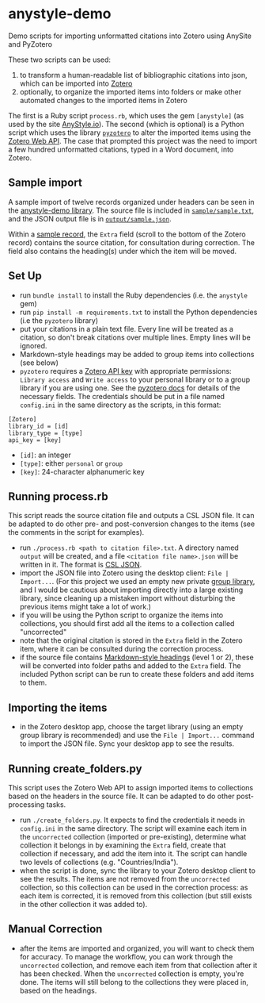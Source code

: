 # anystyle-demo
Demo scripts for importing unformatted citations into Zotero using AnySite and PyZotero

These two scripts can be used:

1. to transform a human-readable list of bibliographic
  citations into json, which can be imported into [Zotero](https://zotero.org)
2. optionally, to organize the imported items into folders or make 
  other automated changes to the imported items in Zotero

The first is a Ruby script ```process.rb```, which uses the gem
```[anystyle]``` (as used by the site [AnyStyle.io](https://anystyle.io)). The second 
(which is optional) is a Python script which uses the library [```pyzotero```](https://github.com/urschrei/pyzotero) 
to alter the imported items using the [Zotero Web API](https://www.zotero.org/support/dev/web_api/v3/start). The case that
prompted this project was the need to import a few hundred unformatted
citations, typed in a Word document, into Zotero. 

## Sample import

A sample import of twelve records organized under headers can be seen in
the [anystyle-demo library](https://www.zotero.org/groups/4734751/anystyle-demo/library). The source file is included in [```sample/sample.txt```](https://raw.githubusercontent.com/pbinkley/anystyle-demo/main/sample/sample.txt),
and the JSON output file is in [```output/sample.json```](https://raw.githubusercontent.com/pbinkley/anystyle-demo/main/output/sample.json).

Within a [sample record](https://www.zotero.org/groups/4734751/anystyle-demo/collections/GAC5PBHA/items/PTGEXRXF/collection), the 
```Extra``` field (scroll to the bottom of the Zotero record) contains the source
citation, for consultation during correction. The field also contains
the heading(s) under which the item will be moved.

## Set Up

- run ```bundle install``` to install the Ruby dependencies (i.e. 
  the ```anystyle``` gem)
- run ```pip install -m requirements.txt``` to install the Python dependencies 
  (i.e the ```pyzotero``` library)
- put your citations in a plain text file. Every line will be treated as a citation,
  so don't break citations over multiple lines. Empty lines will be ignored.
- Markdown-style headings may be added to group items into collections (see below)
- ```pyzotero``` requires a [Zotero API key](https://www.zotero.org/settings/keys/new) with appropriate permissions: 
  ```Library access``` and ```Write access``` to your personal library or to a 
  group library if you are using one. See the [pyzotero docs](https://github.com/urschrei/pyzotero#quickstart) for details of the 
  necessary fields. The credentials should be put in a file
  named ```config.ini``` in the same directory as the scripts, in this format:

```
[Zotero]
library_id = [id]
library_type = [type]
api_key = [key]
```

- ```[id]```: an integer
- ```[type]```: either ```personal``` or ```group```
- ```[key]```: 24-character alphanumeric key

## Running process.rb

This script reads the source citation file and outputs a CSL JSON file. It can be
adapted to do other pre- and post-conversion changes to the items (see the comments 
in the script for examples).

- run ```./process.rb <path to citation file>.txt```. A directory named ```output``` 
  will be created, and a file ```<citation file name>.json``` will be written in it.
  The format is [CSL JSON](https://citeproc-js.readthedocs.io/en/latest/csl-json/markup.html).
- import the JSON file into Zotero using the desktop client: ```File | Import...```. 
  (For this project we used an empty new private [group library](https://www.zotero.org/support/groups), and I would be 
  cautious about importing directly into a large existing library, since cleaning up 
  a mistaken import without disturbing the previous items might take a lot of work.)
- if you will be using the Python script to organize the items into collections, you
  should first add all the items to a collection called "uncorrected"
- note that the original citation is stored in the ```Extra``` field in the Zotero 
  item, where it can be consulted during the correction process.
- if the source file contains [Markdown-style headings](https://www.markdownguide.org/basic-syntax/#headings) (level 1 or 2), these will 
  be converted into folder paths and added to the ```Extra``` field. The included 
  Python script can be run to create these folders and add items to them.

## Importing the items

- in the Zotero desktop app, choose the target library (using an empty group library is 
  recommended) and use the ```File | Import...``` command to import the JSON file. Sync your 
  desktop app to see the results.

## Running create_folders.py

This script uses the Zotero Web API to assign imported items to collections based on the headers
in the source file. It can be adapted to do other post-processing tasks.

- run ```./create_folders.py```. It expects to find the credentials it needs in ```config.ini```
  in the same directory. The script will examine each item in the ```uncorrected``` collection
  (imported or pre-existing), determine what collection it belongs in by examining the 
  ```Extra``` field, create that collection if necessary, and add the item into it. The script can
  handle two levels of collections (e.g. "Countries/India"). 
- when the script is done, sync the library to your Zotero desktop client to see the results.
  The items are not removed from the ```uncorrected``` collection, so this collection can be used in 
  the correction process: as each item is corrected, it is removed from this collection (but still 
  exists in the other collection it was added to).

## Manual Correction

- after the items are imported and organized, you will want to check them for accuracy. To 
  manage the workflow, you can work through the ```uncorrected``` collection, and remove 
  each item from that collection after it has been checked. When the ```uncorrected``` 
  collection is empty, you're done. The items will still belong to the collections they
  were placed in, based on the headings.